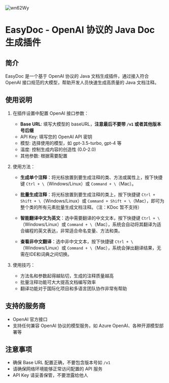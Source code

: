 ![wn62Wy](https://minio.pigx.vip/oss/202505/wn62Wy.png)


# EasyDoc - OpenAI 协议的 Java Doc 生成插件

## 简介

EasyDoc 是一个基于 OpenAI 协议的 Java 文档生成插件，通过接入符合 OpenAI 接口规范的大模型，帮助开发人员快速生成高质量的 Java 文档注释。

## 使用说明

1. 在插件设置中配置 OpenAI 接口参数：
   - **Base URL**: 填写大模型的 baseURL，**注意最后不要带 `/v1` 或者其他版本号后缀**
   - API Key: 填写您的 OpenAI API 密钥
   - 模型: 选择使用的模型，如 gpt-3.5-turbo, gpt-4 等
   - 温度: 控制生成内容的创造性 (0.0-2.0)
   - 其他参数: 根据需要配置
2. 使用方法：

   - **生成单个注释**：将光标放置到要生成注释的类、方法或属性上，按下快捷键 `Ctrl + \`（Windows/Linux）或 `Command + \`（Mac）。
   
   - **批量生成注释**：将光标放置到要生成注释的类上，按下快捷键 `Ctrl + Shift + \`（Windows/Linux）或 `Command + Shift + \`（Mac），即可为整个类的所有元素批量生成文档注释。（注：KDoc 暂不支持）
   
   - **智能翻译中文为英文**：选中需要翻译的中文文本，按下快捷键 `Ctrl + \`（Windows/Linux）或 `Command + \`（Mac），系统会自动将其翻译为适合编程的英文表达，非常适合命名变量、方法和类。
   
   - **查看非中文翻译**：选中非中文文本，按下快捷键 `Ctrl + \`（Windows/Linux）或 `Command + \`（Mac），系统会弹出翻译结果，无需在IDE和词典之间切换。

3. 使用技巧：
   - 方法名和参数起得越贴切，生成的注释质量越高
   - 批量注释功能可大大提高文档编写效率
   - 翻译功能对于国际化项目和多语言团队协作非常有帮助

## 支持的服务商

- OpenAI 官方接口
- 支持任何兼容 OpenAI 协议的模型服务，如 Azure OpenAI、各种开源模型部署等

## 注意事项

- 确保 Base URL 配置正确，不要包含版本号如 `/v1`
- 请确保网络环境能够正常访问配置的 API 服务
- API Key 请妥善保管，不要泄露给他人
